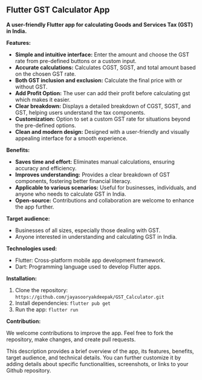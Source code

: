 ## Flutter GST Calculator App

**A user-friendly Flutter app for calculating Goods and Services Tax (GST) in India.**

**Features:**

* **Simple and intuitive interface:** Enter the amount and choose the GST rate from pre-defined buttons or a custom input.
* **Accurate calculations:** Calculates CGST, SGST, and total amount based on the chosen GST rate.
* **Both GST inclusion and exclusion:** Calculate the final price with or without GST.
* **Add Profit Option:** The user can add their  profit before calculating gst which makes it easier.
* **Clear breakdown:** Displays a detailed breakdown of CGST, SGST, and GST, helping users understand the tax components.
* **Customization:** Option to set a custom GST rate for situations beyond the pre-defined options.
* **Clean and modern design:** Designed with a user-friendly and visually appealing interface for a smooth experience.

**Benefits:**

* **Saves time and effort:** Eliminates manual calculations, ensuring accuracy and efficiency.
* **Improves understanding:** Provides a clear breakdown of GST components, fostering better financial literacy.
* **Applicable to various scenarios:** Useful for businesses, individuals, and anyone who needs to calculate GST in India.
* **Open-source:** Contributions and collaboration are welcome to enhance the app further.

**Target audience:**

* Businesses of all sizes, especially those dealing with GST.
* Anyone interested in understanding and calculating GST in India.

**Technologies used:**

* Flutter: Cross-platform mobile app development framework.
* Dart: Programming language used to develop Flutter apps.

**Installation:**

1. Clone the repository: `https://github.com/jayasooryakdeepak/GST_Calculator.git`
2. Install dependencies: `flutter pub get`
3. Run the app: `flutter run`

**Contribution:**

We welcome contributions to improve the app. Feel free to fork the repository, make changes, and create pull requests.

This description provides a brief overview of the app, its features, benefits, target audience, and technical details. You can further customize it by adding details about specific functionalities, screenshots, or links to your Github repository.